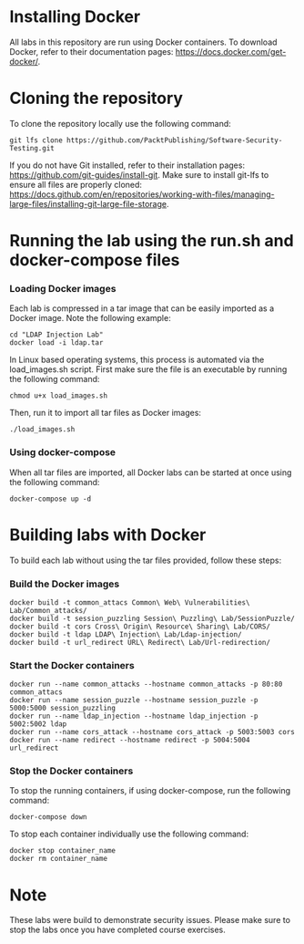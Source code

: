 # Installing Docker
All labs in this repository are run using Docker containers. To download Docker, refer to their documentation pages: https://docs.docker.com/get-docker/.

# Cloning the repository
To clone the repository locally use the following command:
```
git lfs clone https://github.com/PacktPublishing/Software-Security-Testing.git
```

If you do not have Git installed, refer to their installation pages: https://github.com/git-guides/install-git. Make sure to install git-lfs to ensure all files are properly cloned: https://docs.github.com/en/repositories/working-with-files/managing-large-files/installing-git-large-file-storage.

# Running the lab using the run.sh and docker-compose files

### Loading Docker images
Each lab is compressed in a tar image that can be easily imported as a Docker image. Note the following example:
```
cd "LDAP Injection Lab"
docker load -i ldap.tar
```

In Linux based operating systems, this process is automated via the load_images.sh script. First make sure the file is an executable by running the following command:
```
chmod u+x load_images.sh
```
Then, run it to import all tar files as Docker images:
```
./load_images.sh
```

### Using docker-compose
When all tar files are imported, all Docker labs can be started at once using the following command:
```
docker-compose up -d
```

# Building labs with Docker
To build each lab without using the tar files provided, follow these steps:

### Build the Docker images
```
docker build -t common_attacs Common\ Web\ Vulnerabilities\ Lab/Common_attacks/
docker build -t session_puzzling Session\ Puzzling\ Lab/SessionPuzzle/
docker build -t cors Cross\ Origin\ Resource\ Sharing\ Lab/CORS/
docker build -t ldap LDAP\ Injection\ Lab/Ldap-injection/
docker build -t url_redirect URL\ Redirect\ Lab/Url-redirection/
```

### Start the Docker containers
```
docker run --name common_attacks --hostname common_attacks -p 80:80 common_attacs
docker run --name session_puzzle --hostname session_puzzle -p 5000:5000 session_puzzling
docker run --name ldap_injection --hostname ldap_injection -p 5002:5002 ldap
docker run --name cors_attack --hostname cors_attack -p 5003:5003 cors
docker run --name redirect --hostname redirect -p 5004:5004 url_redirect
```
### Stop the Docker containers
To stop the running containers, if using docker-compose, run the following command:
```
docker-compose down
```
To stop each container individually use the following command:
```
docker stop container_name
docker rm container_name
```

# Note
These labs were build to demonstrate security issues. Please make sure to stop the labs once you have completed course exercises.
